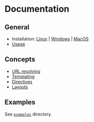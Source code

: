 # Documentation

## General

- Installation: [Linux](./install/linux.md) | [Windows](./install/windows.md) | [MacOS](./install/macos.md)
- [Usage](./usage/README.md)

## Concepts

- [URL resolving](./url-resolving/README.md)
- [Templating](./templating/README.md)
- [Directives](./directives/README.md)
- [Layouts](./layouts/README.md)

## Examples

See [`examples`](../examples/README.md) directory.

